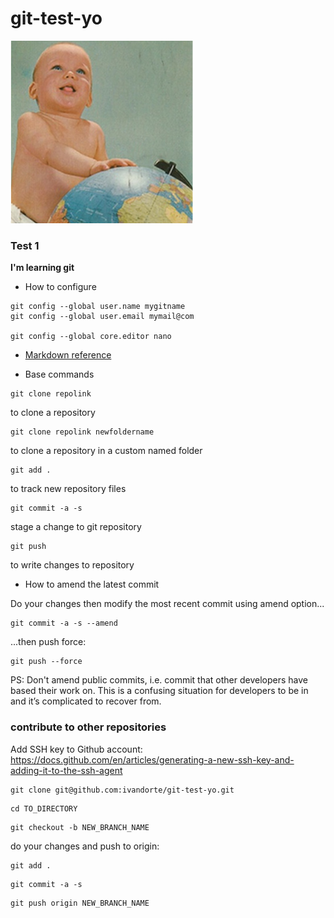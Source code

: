 # git-test-yo

![jambalaya](https://raw.githubusercontent.com/ivandorte/git-test-yo/master/avatar.png) 


### Test 1

**I'm learning git**

- How to configure

```
git config --global user.name mygitname
git config --global user.email mymail@com

git config --global core.editor nano
```

- [Markdown reference](https://guides.github.com/features/mastering-markdown/)

- Base commands

```
git clone repolink
```
to clone a repository


```
git clone repolink newfoldername
```
to clone a repository in a custom named folder


```
git add .
```
to track new repository files


```
git commit -a -s
```
stage a change to git repository


```
git push
```
to write changes to repository


- How to amend the latest commit

Do your changes then modify the most recent commit using amend option...
```
git commit -a -s --amend
```

...then push force:

```
git push --force
```

PS: Don't amend public commits, i.e. commit that other developers have based their work on. This is a confusing situation for developers to be in and it’s complicated to recover from.


### contribute to other repositories

Add SSH key to Github account: https://docs.github.com/en/articles/generating-a-new-ssh-key-and-adding-it-to-the-ssh-agent

```
git clone git@github.com:ivandorte/git-test-yo.git
```

```
cd TO_DIRECTORY
```

```
git checkout -b NEW_BRANCH_NAME
```

do your changes and push to origin:

```
git add .
```

```
git commit -a -s
```

```
git push origin NEW_BRANCH_NAME
```
